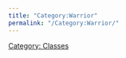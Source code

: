 ```yaml
---
title: "Category:Warrior"
permalink: "/Category:Warrior/"
---
```


[Category: Classes](Category:_Classes "wikilink")